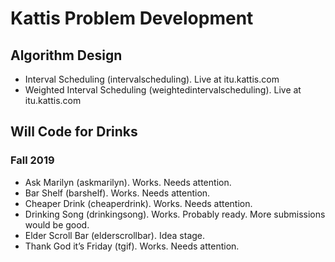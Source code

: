 Kattis Problem Development
==========================

Algorithm Design
----------------

* Interval Scheduling (intervalscheduling). Live at itu.kattis.com
* Weighted Interval Scheduling (weightedintervalscheduling). Live at itu.kattis.com

Will Code for Drinks
--------------------

### Fall 2019

* Ask Marilyn (askmarilyn). Works. Needs attention.
* Bar Shelf (barshelf). Works. Needs attention.
* Cheaper Drink (cheaperdrink). Works. Needs attention.
* Drinking Song (drinkingsong). Works. Probably ready. More submissions would be good.
* Elder Scroll Bar (elderscrollbar). Idea stage.
* Thank God it’s Friday (tgif). Works. Needs attention.

